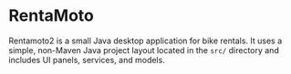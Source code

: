# RentaMoto
Rentamoto2 is a small Java desktop application for bike rentals. It uses a simple, non-Maven Java project layout located in the `src/` directory and includes UI panels, services, and models.
